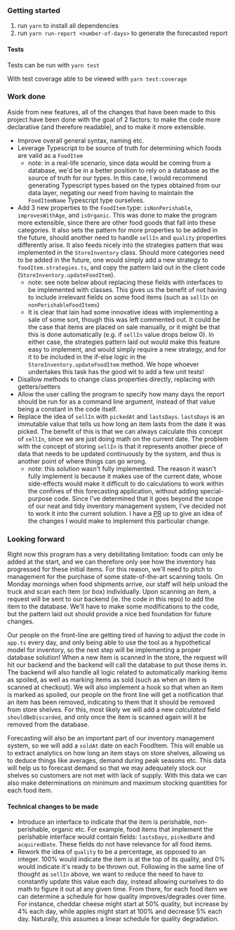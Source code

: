 ### Getting started
1. run `yarn` to install all dependencies
2. run `yarn run-report <number-of-days>` to generate the forecasted report

#### Tests
Tests can be run with
`yarn test`

With test coverage able to be viewed with
`yarn test:coverage`

### Work done

Aside from new features, all of the changes that have been made to this project have been done with the goal of 2 factors: to make the code more declarative (and therefore readable), and to make it more extensible.

- Improve overall general syntax, naming etc.
- Leverage Typescript to be source of truth for determining which foods are valid as a `FoodItem`
  - note: in a real-life scenario, since data would be coming from a database, we'd be in a better position to rely on a database as the source of truth for our types. In this case, I would recommend generating Typescript types based on the types obtained from our data layer, negating our need from having to maintain the `FoodItemName` Typescript type ourselves.
- Add 3 new properties to the `FoodItem` type: `isNonPerishable`, `improvesWithAge`, and `isOrganic`. This was done to make the program more extensible, since there are other food goods that fall into these categories. It also sets the pattern for more properties to be added in the future, should another need to handle `sellIn` and `quality` properties differently arise. It also feeds nicely into the strategies pattern that was implemented in the `StoreInventory` class. Should more categories need to be added in the future, one would simply add a new strategy to `foodItem.strategies.ts`, and copy the pattern laid out in the client code (`StoreInventory.updateFoodItem`).
  - note: see note below about replacing these fields with interfaces to be implemented with classes. This gives us the benefit of not having to include irrelevant fields on some food items (such as `sellIn` on `nonPerishableFoodItems`)
  - It is clear that Iain had some innovative ideas with implementing a sale of some sort, though this was left commented out. It could be the case that items are placed on sale manually, or it might be that this is done automatically (e.g. if `sellIn` value drops below 0). In either case, the strategies pattern laid out would make this feature easy to implement, and would simply require a new strategy, and for it to be included in the if-else logic in the `StoreInventory.updateFoodItem` method. We hope whoever undertakes this task has the good wit to add a few unit tests!
- Disallow methods to change class properties directly, replacing with getters/setters
- Allow the user calling the program to specify how many days the report should be run for as a command line argument, instead of that value being a constant in the code itself.
- Replace the idea of `sellIn` with `pickedAt` and `lastsDays`. `lastsDays` is an immutable value that tells us how long an item lasts from the date it was picked. The benefit of this is that we can always calculate this concept of `sellIn`, since we are just doing math on the current date. The problem with the concept of storing `sellIn` is that it represents another piece of data that needs to be updated continuously by the system, and thus is another point of where things can go wrong.
  - note: this solution wasn't fully implemented. The reason it wasn't fully implement is because it makes use of the current date, whose side-effects would make it difficult to do calculations to work within the confines of this forecasting application, without adding special-purpose code. Since I've determined that it goes beyond the scope of our neat and tidy inventory management system, I've decided not to work it into the current solution. I have a [PR](https://github.com/Tycholiz/inventory-mgmt-system/pull/6) up to give an idea of the changes I would make to implement this particular change.

### Looking forward

Right now this program has a very debilitating limitation: foods can only be added at the start, and we can therefore only see how the inventory has progressed for these initial items. For this reason, we'll need to pitch to management for the purchase of some state-of-the-art scanning tools. On Monday mornings when food shipments arrive, our staff will help unload the truck and scan each item (or box) individually. Upon scanning an item, a request will be sent to our backend (ie. the code in this repo) to add the item to the database. We'll have to make some modifications to the code, but the pattern laid out should provide a nice bed foundation for future changes.

Our people on the front-line are getting tired of having to adjust the code in `app.ts` every day, and only being able to use the tool as a hypothetical model for inventory, so the next step will be implementing a proper database solution! When a new item is scanned in the store, the request will hit our backend and the backend will call the database to put those items in. The backend will also handle all logic related to automatically marking items as spoiled, as well as marking items as sold (such as when an item is scanned at checkout). We will also implement a hook so that when an item is marked as spoiled, our people on the front line will get a notification that an item has been removed, indicating to them that it should be removed from store shelves. For this, most likely we will add a new *calculated* field `shouldBeDiscarded`, and only once the item is scanned again will it be removed from the database.

Forecasting will also be an important part of our inventory management system, so we will add a `soldAt` date on each FoodItem. This will enable us to extract analytics on how long an item stays on store shelves, allowing us to deduce things like averages, demand during peak seasons etc. This data will help us to forecast demand so that we may adequately stock our shelves so customers are not met with lack of supply. With this data we can also make determinations on minimum and maximum stocking quantities for each food item.


#### Technical changes to be made

- Introduce an interface to indicate that the item is perishable, non-perishable, organic etc. For example, food items that implement the perishable interface would contain fields: `lastsDays`, `pickedDate` and `acquiredDate`. These fields do not have relevance for all food items.
- Rework the idea of `quality` to be a percentage, as opposed to an integer. 100% would indicate the item is at the top of its quality, and 0% would indicate it's ready to be thrown out. Following in the same line of thought as `sellIn` above, we want to reduce the need to have to constantly update this value each day, instead allowing ourselves to do math to figure it out at any given time. From there, for each food item we can determine a schedule for how quality improves/degrades over time. For instance, cheddar cheese might start at 50% quality, but increase by 4% each day, while apples might start at 100% and decrease 5% each day. Naturally, this assumes a linear schedule for quality degradation.
